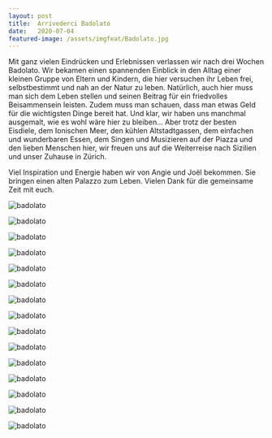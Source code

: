 ```yaml
---
layout: post
title:  Arrivederci Badolato
date:   2020-07-04
featured-image: /assets/imgfeat/Badolato.jpg
---
```


Mit ganz vielen Eindrücken und Erlebnissen verlassen wir nach drei Wochen Badolato.
Wir bekamen einen spannenden Einblick in den Alltag einer kleinen Gruppe von Eltern und Kindern, die hier versuchen ihr Leben frei, selbstbestimmt und nah an der Natur zu leben.
Natürlich, auch hier muss man sich dem Leben stellen und seinen Beitrag für ein friedvolles Beisammensein leisten.
Zudem muss man schauen, dass man etwas Geld für die wichtigsten Dinge bereit hat.
Und klar, wir haben uns manchmal ausgemalt, wie es wohl wäre hier zu bleiben...
Aber trotz der besten Eisdiele, dem Ionischen Meer, den kühlen Altstadtgassen, dem einfachen und wunderbaren Essen, dem Singen und Musizieren auf der Piazza und den lieben Menschen hier, wir freuen uns auf die Weiterreise nach Sizilien und unser Zuhause in Zürich.  

Viel Inspiration und Energie haben wir von Angie und Joël bekommen. Sie bringen einen alten Palazzo zum Leben. Vielen Dank für die gemeinsame Zeit mit euch.

![badolato]({{site.baseurl}}/assets/img/32_Badolato/Gelatizeichnung.jpg)

![badolato]({{site.baseurl}}/assets/img/32_Badolato/gimelle2.jpg)

![badolato]({{site.baseurl}}/assets/img/32_Badolato/IonischesMeer.jpg)

![badolato]({{site.baseurl}}/assets/img/32_Badolato/Gasse_01.jpg)

![badolato]({{site.baseurl}}/assets/img/32_Badolato/Borgo.jpg)

![badolato]({{site.baseurl}}/assets/img/32_Badolato/Cowboy.jpg)

![badolato]({{site.baseurl}}/assets/img/32_Badolato/Macelleria.jpg)

![badolato]({{site.baseurl}}/assets/img/32_Badolato/Joel.jpg)

![badolato]({{site.baseurl}}/assets/img/32_Badolato/Palazzo_01.jpg)

![badolato]({{site.baseurl}}/assets/img/32_Badolato/Palazzo_03.jpg)

![badolato]({{site.baseurl}}/assets/img/32_Badolato/Vinomare.jpg)

![badolato]({{site.baseurl}}/assets/img/32_Badolato/Schreibmaschine.jpg)

![badolato]({{site.baseurl}}/assets/img/32_Badolato/fontana.jpg)

![badolato]({{site.baseurl}}/assets/img/32_Badolato/CZ500.jpg)

![badolato]({{site.baseurl}}/assets/img/32_Badolato/Blumen.jpg)




